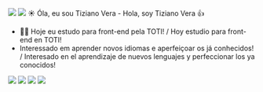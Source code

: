 <img src="https://www.enter.co/wp-content/uploads/2020/12/Programacion-codigo-768x432.jpg"/>
<img src="https://img.icons8.com/fluency/48/000000/cloud-development.png"/>
☀️ Óla, eu sou Tiziano Vera - Hola, soy Tiziano Vera 👍

- 🧑‍🎓 Hoje eu estudo para front-end pela TOTI! / Hoy estudio para front-end en TOTI!
- Interessado em aprender novos idiomas e aperfeiçoar os já conhecidos! / Interesado en el aprendizaje de nuevos lenguajes y perfeccionar los ya conocidos!

<img src="https://img.icons8.com/color/50/000000/html-5--v1.png"/> <img src="https://img.icons8.com/color/50/000000/css3.png"/> <img src="https://img.icons8.com/ios-filled/50/000000/javascript-logo.png"/> <img src="https://img.icons8.com/ultraviolet/50/000000/react--v2.png"/>
